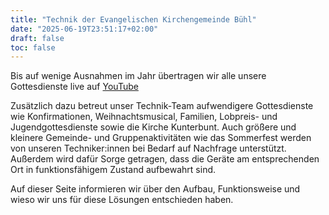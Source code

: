 ```yaml
---
title: "Technik der Evangelischen Kirchengemeinde Bühl"
date: "2025-06-19T23:51:17+02:00"
draft: false
toc: false
---
```


Bis auf wenige Ausnahmen im Jahr übertragen wir alle unsere Gottesdienste live auf [YouTube](https://www.youtube.com/@evangelischekirchengemeind7171)

Zusätzlich dazu betreut unser Technik-Team aufwendigere Gottesdienste wie Konfirmationen, Weihnachtsmusical, Familien, Lobpreis- und Jugendgottesdienste sowie die Kirche Kunterbunt.
Auch größere und kleinere Gemeinde- und Gruppenaktivitäten wie das Sommerfest werden von unseren Techniker:innen bei Bedarf auf Nachfrage unterstützt.
Außerdem wird dafür Sorge getragen, dass die Geräte am entsprechenden Ort in funktionsfähigem Zustand aufbewahrt sind.

Auf dieser Seite informieren wir über den Aufbau, Funktionsweise und wieso wir uns für diese Lösungen entschieden haben.
